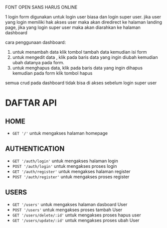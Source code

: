 FONT OPEN SANS HARUS ONLINE
 
1 login form digunakan untuk login user biasa dan login super user. jika user yang login memiliki hak akses user maka akan diredirect ke halaman landing page, jika yang login super user maka akan diarahkan ke halaman dashboard

cara penggunaan dashboard:
1. untuk menambah data klik tombol tambah data kemudian isi form
2. untuk mengedit data , klik pada baris data yang ingin diubah kemudian ubah datanya pada form.
3. untuk menghapus data, klik pada baris data yang ingin dihapus kemudian pada form klik tombol hapus

semua crud pada dashboard tidak bisa di akses sebelum  login super user

# DAFTAR API
## HOME
 * `GET '/'` untuk mengakses halaman homepage
## AUTHENTICATION
 * `GET '/auth/login'` untuk mengakses halaman login
 * `POST '/auth/login'` untuk mengakses proses login
 * `GET '/auth/register'` untuk mengakses halaman register
 * `POST '/auth/register'` untuk mengakses proses register
## USERS
 * `GET '/users'` untuk mengakses halaman dasboard User
 * `POST '/users'` untuk mengakses proses tambah User
 * `GET '/users/delete/:id'` untuk mengakses proses hapus user
 * `GET '/users/update/:id'` untuk mengakses proses ubah User

